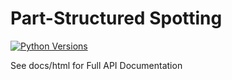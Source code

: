 # Part-Structured Spotting

[![Python Versions](https://img.shields.io/badge/python-3.5-blue.svg)](https://github.com/mkli90/pss/)

See docs/html for Full API Documentation
